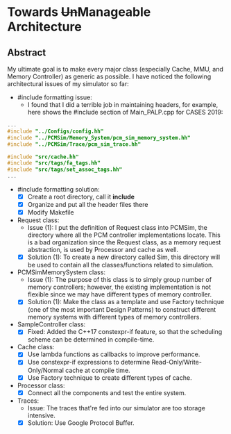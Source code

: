 # Towards ~~Un~~**Manageable** Architecture

## **Abstract**
My ultimate goal is to make every major class (especially Cache, MMU, and Memory Controller) as generic as possible. I have noticed the following architectural issues of my simulator so far:

+ #include formatting issue:
    + I found that I did a terrible job in maintaining headers, for example, here shows the #include section of Main\_PALP.cpp for CASES 2019:

```c++
...
#include "../Configs/config.hh"
#include "../PCMSim/Memory_System/pcm_sim_memory_system.hh"
#include "../PCMSim/Trace/pcm_sim_trace.hh"

#include "src/cache.hh"
#include "src/tags/fa_tags.hh"
#include "src/tags/set_assoc_tags.hh"
...
```

+ #include formatting solution:
    + [x] Create a root directory, call it **include**
    + [x] Organize and put all the header files there
    + [x] Modify Makefile

+ Request class:
    + Issue (1): I put the definition of Request class into PCMSim, the directory where all the PCM controller implementations locate. This is a bad organization since the Request class, as a memory request abstraction, is used by Processor and cache as well.
    + [x] Solution (1): To create a new directory called Sim, this directory will be used to contain all the classes/functions related to simulation.

+ PCMSimMemorySystem class:
    + Issue (1): The purpose of this class is to simply group number of memory controllers; however, the existing implementation is not flexible since we may have different types of memory controller.
    + [x] Solution (1): Make the class as a template and use Factory technique (one of the most important Design Patterns) to construct different memory systems with different types of memory controllers.

+ SampleController class:
    + [x] Fixed: Added the C++17 constexpr-if feature, so that the scheduling scheme can be determined in compile-time.

+ Cache class:
    + [x] Use lambda functions as callbacks to improve performance.
    + [x] Use constexpr-if expressions to determine Read-Only/Write-Only/Normal cache at compile time.
    + [x] Use Factory technique to create different types of cache.

+ Processor class:
    + [x] Connect all the components and test the entire system.

+ Traces:
    + Issue: The traces that're fed into our simulator are too storage intensive.
    + [x] Solution: Use Google Protocol Buffer.
